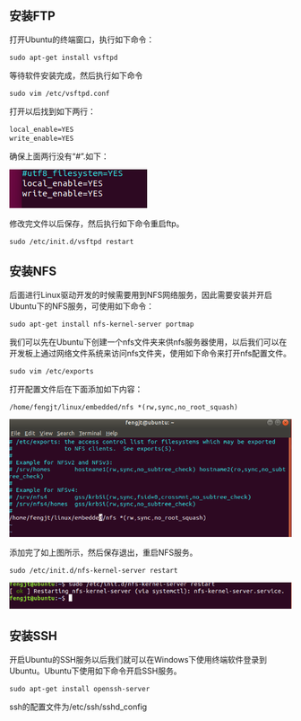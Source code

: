 ## 安装FTP

打开Ubuntu的终端窗口，执行如下命令：

```
sudo apt-get install vsftpd
```

等待软件安装完成，然后执行如下命令

```
sudo vim /etc/vsftpd.conf
```

打开以后找到如下两行：

```
local_enable=YES
write_enable=YES
```

确保上面两行没有“#”.如下：

![](..\picture\微信截图_20200507194825.png)

修改完文件以后保存，然后执行如下命令重启ftp。

```
sudo /etc/init.d/vsftpd restart
```

## 安装NFS

后面进行Linux驱动开发的时候需要用到NFS网络服务，因此需要安装并开启Ubuntu下的NFS服务，可使用如下命令：

```
sudo apt-get install nfs-kernel-server portmap
```

我们可以先在Ubuntu下创建一个nfs文件夹来供nfs服务器使用，以后我们可以在开发板上通过网络文件系统来访问nfs文件夹，使用如下命令来打开nfs配置文件。

```
sudo vim /etc/exports
```

打开配置文件后在下面添加如下内容：

```
/home/fengjt/linux/embedded/nfs *(rw,sync,no_root_squash)
```

![](..\picture\微信截图_20200507212713.png)

添加完了如上图所示，然后保存退出，重启NFS服务。

```
sudo /etc/init.d/nfs-kernel-server restart
```

![](..\picture\微信截图_20200507212938.png)



## 安装SSH

开启Ubuntu的SSH服务以后我们就可以在Windows下使用终端软件登录到Ubuntu。Ubuntu下使用如下命令开启SSH服务。

```
sudo apt-get install openssh-server
```

ssh的配置文件为/etc/ssh/sshd_config